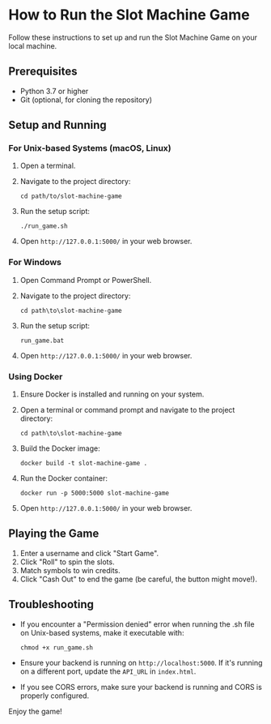 # How to Run the Slot Machine Game

Follow these instructions to set up and run the Slot Machine Game on your local machine.

## Prerequisites

- Python 3.7 or higher
- Git (optional, for cloning the repository)

## Setup and Running

### For Unix-based Systems (macOS, Linux)

1. Open a terminal.

2. Navigate to the project directory:
   ```
   cd path/to/slot-machine-game
   ```

3. Run the setup script:
   ```
   ./run_game.sh
   ```

4. Open `http://127.0.0.1:5000/` in your web browser.

### For Windows

1. Open Command Prompt or PowerShell.

2. Navigate to the project directory:
   ```
   cd path\to\slot-machine-game
   ```

3. Run the setup script:
   ```
   run_game.bat
   ```

4. Open `http://127.0.0.1:5000/` in your web browser.

### Using Docker

1. Ensure Docker is installed and running on your system.

2. Open a terminal or command prompt and navigate to the project directory:
   ```
   cd path\to\slot-machine-game
   ```

3. Build the Docker image:
   ```
   docker build -t slot-machine-game .
   ```

4. Run the Docker container:
    ```
    docker run -p 5000:5000 slot-machine-game
    ```

4. Open `http://127.0.0.1:5000/` in your web browser.




## Playing the Game

1. Enter a username and click "Start Game".
2. Click "Roll" to spin the slots.
3. Match symbols to win credits.
4. Click "Cash Out" to end the game (be careful, the button might move!).

## Troubleshooting

- If you encounter a "Permission denied" error when running the .sh file on Unix-based systems, make it executable with:
  ```
  chmod +x run_game.sh
  ```

- Ensure your backend is running on `http://localhost:5000`. If it's running on a different port, update the `API_URL` in `index.html`.

- If you see CORS errors, make sure your backend is running and CORS is properly configured.

Enjoy the game!